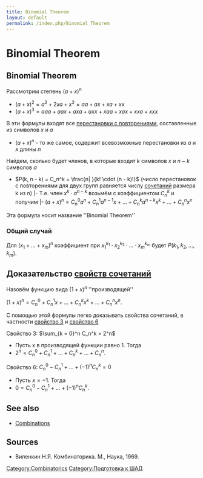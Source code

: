 ```yaml
---
title: Binomial Theorem
layout: default
permalink: /index.php/Binomial_Theorem
---
```


# Binomial Theorem

## Binomial Theorem
Рассмотрим степень $(a + x)^n$ 
- $(a + x)^2 = a^2 + 2xa + x^2 = aa + ax + xa + xx$
- $(a + x)^3 = aaa + aax + axa + axx + xaa + xax + xxa + xxx$

В эти формулы входят все [перестановки с повторениями](Permutations), составленные из символов $x$ и $a$
- $(a + x)^n$ - то же самое, содержит всевозможные перестановки из $a$ и $x$ длины $n$


Найдем, сколько будет членов, в которые входит $k$ символов $x$ и $n - k$ символов $a$
- $P(k, n - k) = C_n^k = \frac{n|  }{k! \cdot (n - k)!}$ (число перестановок с повторениями для двух групп равняется числу [сочетаний](Combinations) размера k из n) |- Т.е. член $x^k \cdot a^{n - k}$ возьмём с коэффициентом $C_n^k$ и получим  |- $(a + x)^n = C_n^0 a^n + C_n^1 a^{n-1} x + ... + C_n^k a^{n-k} x^k + ... + C_n^n x^n$

Эта формула носит название ''Binomial Theorem''


### Общий случай
Для $(x_1 + ... + x_m)^n$ коэффициент при $x_1^{k_1} \cdot x_2^{k_2} \cdot ... \cdot x_m^{k_m}$ будет $P(k_1, k_2, ..., k_m)$.


## Доказательство [свойств сочетаний](Combinations#Свойства_сочетаний)
Назовём функцию вида $(1 + x)^n$ ''производящей''

$(1 + x)^n = C_n^0 + C_n^1 x + ... + C_n^k x^k + ... + C_n^n x^n$.

С помощью этой формулы легко доказывать свойства сочетаний, в частности [свойство 3](Combinations#Свойство_3) и [свойство 6](Combinations#Свойство_6)

Свойство 3: $\sum_{k = 0}^n C_n^k = 2^n$
- Пусть x в производящей функции равно 1. Тогда
- $2^n = C_n^0 + C_n^1 + ... + C_n^k + ... + C_n^n$.


Свойство 6: $C_n^0 - C_n^1 + ... + (-1)^n C_n^k = 0$
- Пусть $x = -1$. Тогда
- $0 = C_n^0 - C_n^1 + ... + (-1)^n C_n^k$.


## See also
- [Combinations](Combinations)

## Sources
- Виленкин Н.Я. Комбинаторика. М., Наука, 1969.


[Category:Combinatorics](Category_Combinatorics)
[Category:Подготовка к ШАД](Category_Подготовка_к_ШАД)